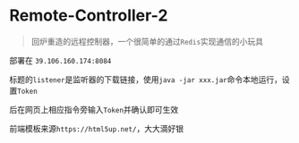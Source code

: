 # Remote-Controller-2
> 回炉重造的远程控制器，一个很简单的通过`Redis`实现通信的小玩具

部署在 `39.106.160.174:8084`

标题的`listener`是监听器的下载链接，使用`java -jar xxx.jar`命令本地运行，设置`Token`

后在网页上相应指令旁输入`Token`并确认即可生效

前端模板来源`https://html5up.net/`，大大滴好银
